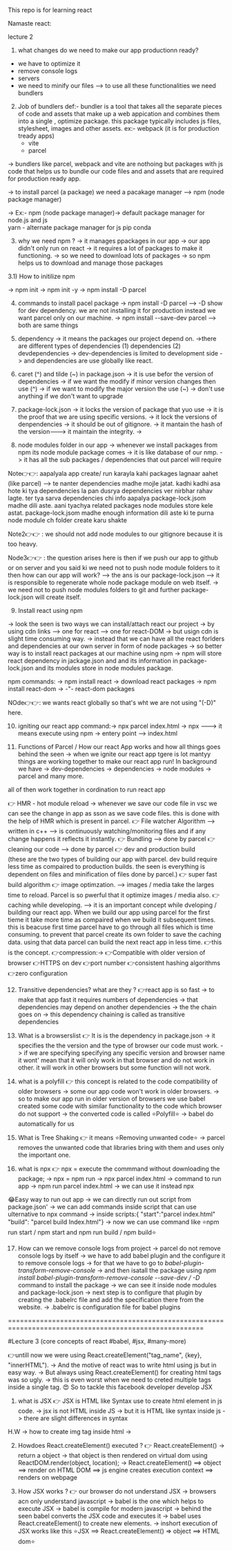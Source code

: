 This repo is for learning react 

Namaste react:

lecture 2
1) what changes do we need to make our app productionn ready?
 - we have to optimize it 
 - remove console logs
 - servers
 - we need to minify our files
--> to use all these functionalities we need bundlers

2) Job of bundlers
def:- bundler is a tool that takes all the separate pieces of code and assets that make up a web appication and combines them into a single , optimize package.
 this package typically includes js files, stylesheet, images and other assets.
ex:- webpack (it is for production tready apps)
   - vite
   - parcel

-> bundlers like parcel, webpack  and vite are nothoing but packages with js code that helps us to bundle our code files and and assets that are required for production ready app.

-> to install parcel (a package)  we need a pacakage manager --> npm (node package manager)

-> Ex:- npm (node package manager)-> default package manager for node.js and js  
        yarn - alternate package manager for js
        pip 
        conda


3) why we need npm ?
-> it manages ppackages in our app
-> our app didn't only run on react
-> it requires a lot of packages to make it functioning.
-> so we need to download lots of packages 
-> so npm helps us to download and manage those packages

3.1) How to initilize npm

-> npm init
-> npm init -y
-> npm install -D parcel

4) commands to install pacel package
-> npm install -D parcel       --> -D show for dev dependency. we are not installing it for production instead we want parcel only on our machine.
-> npm install --save-dev parcel     --> both are same things

5) dependency 
-> it means the packages our project depend on.
->there are different types of dependencies (1) dependencies (2) devdependencies
-> dev-dependencies is limited to development side 
-> and dependencies are use globally like react.

6) caret (^) and tilde (~) in package.json
-> it is use befor the version of dependencies
-> if we want the modify if minor version changes then use (^)
-> if we want to modify the major version the use          (~)
-> don't use anything if we don't want to upgrade 

7) package-lock.json
-> it locks the version of package that yuo use 
-> it is the proof that we are using specific versions. 
-> it lock the versions of denpendencies
-> it should be out of gitignore.
-> it mantain the hash of the version---> it maintain the integrity.
-> 

8) node modules folder in our app
-> whenever we install packages from npm its node module package comes
-> it is like database of our nmp.
-> it has all the sub packages / dependencies that out parcel will require


Note👉👉: 
aapalyala app create/ run karayla kahi packages lagnaar aahet (like parcel) --> te nanter dependencies madhe mojle jatat. kadhi kadhi asa hote ki tya dependencies la pan dusrya dependencies ver nirbhar rahav lagte. ter tya sarva dependencies chi info aapalya package-lock.jsom madhe dili aste. aani tyachya related packages node modules store kele astat. package-lock.jsom madhe enough information dili aste ki te purna node module ch folder create karu shakte 


Note2👉👉
: we should not add node modules to our gitignore because it is too heavy.  

Node3👉👉
: the question arises here is then if we push our app to github or on server and you said ki we need not to push node module folders to it then how can our app will work?
--> the ans is our package-lock.json --> it is responsible to regenerate whole node package module on web itself. 
-> we need not to push node modules folders to git and further package-lock.json will create itself.


9) Install react using npm

-> look the seen is two ways we can install/attach react our project 
     -> by using cdn links 
             --> one for react 
             --> one for react-DOM
-> but usign cdn is slight time consuming way. 
-> instead that we can have all the react forlders and dependencies at our own server in form of node packages
-> so better way is to install react packages at our machine using npm
-> npm will store react dependency in jackage.json
   and and its information in package-lock.json and
   its modules store in node modules package.

npm commands:
-> npm install react     -> download react packages
-> npm install react-dom -> -"-  react-dom packages

NOde👉👉:
 we wants react globally so that's wht we are not using "(-D)" here.


10) igniting our react app
command:-> npx parcel index.html
-> npx ---> it means execute using npm
-> entery point --> index.html 

11) Functions of Parcel / How our react App works and how all things goes behind the seen
-> when we ignite our react app tgere is lot mantyy things are working together to make our react app run!
In background we have
-> dev-dependencies
-> dependencies
-> node modules
-> parcel and many more.

all of then work together in cordination to run react app

👉 HMR - hot module reload -> whenever we save our code file in vsc we can see the change in app as sson as we save code files. this is done with the help of HMR which is present in parcel.
👉 File watcher Algorithm --> written in c++ --> is continuously watching/monitoring files and if any change happens it reflects it instantly.
👉 Bundling --> done by parcel
👉 cleaning our code  --> done by parcel
👉 dev and production build  
(these are the two types of building our app with parcel. dev build require less time as compaired to production builds. the seen is everything is dependent on files and minification of files done by parcel.)
👉 super fast build algorithm
👉 image optimzation. --> images / media take the larges time to reload. Parcel is so pwerful that it optimize images / media also.
👉 caching while developing. --> it is an important concept while dveloping / building our react app. When we build our app using parcel for the first tieme it take more time as compaired when we build it subsequent times. this is beacuse first time parcel have to go through all files which is time consuming. to prevent that parcel create its own folder to save the caching data. using that data parcel can build the next react app in less time. 👉this is the concept.
👉compression:->
👉Compatible with older version of browser
👉HTTPS on dev
👉port number
👉consistent hashing algorithms
👉zero configuration


12) Transitive dependencies? what are they ?
👉react app is so fast
-> to make that app fast it requires numbers of dependencies
-> that dependencies may depend on another dependencies
-> the the chain goes on 
-> this dependency chaining is called as transitive dependencies


13) What is a browserslist
👉 It is is the dependency in package.json 
-> it specifies the the version and the type of browser our code must work.
-> if we are specifying specifying any specific version and browser name it wont' mean that it will only work in that browser and do not work in other. it will work in other browsers but some function will not work.

14) what is a polyfill
👉 this concept is related to the code compatibility of older browsers
-> some our app code won't work in older browsers.
-> so to make our app run in older version of browsers we use babel created some code with similar functionality to the code which browser do not support
-> the converted code is called ⭐Polyfill⭐
-> babel do automatically for us

15) What is Tree Shaking 
👉 it means ⭐Removing unwanted code⭐
-> parcel removes the unwanted code that libraries bring with them and uses only the important one.


16) what is npx
👉 npx = execute the commmand without downloading the package;
-> npx = npm run
-> npx parcel index.html   -> command to run app
-> npm run parcel index.html -> we can use it instead npx

😂Easy way to run out app
-> we can directly run out script from package.json'
-> we can add commands inside script that can use ulternative to npx command 
-> inside scripts:{ "start":"parcel index.html"
"build": "parcel build Index.html"}
-> now we can use command like ⭐npm run start / npm start and npm run build / npm build⭐

17) How can we remove console logs from project
-> parcel do not remove console logs by itself
-> we have to add babel plugin and the configure it 
to remove console logs
-> for that we have to go to *babel-plugin-transform-remove-console*
-> and then isatall the package using *npm install babel-plugin-transform-remove-console --save-dev / -D* command to install the package
-> we can see it inside node modules and package-lock.json
-> next step is to configure that plugin by creating the .babelrc file and add the specification there from the website.
-> .babelrc is configuration file for babel plugins

=======================================================================================================

#Lecture 3
(core concepts of react #babel, #jsx, #many-more)

👉untill now we were using React.createElement("tag_name", {key}, "innerHTML").
-> And the motive of react was to write html using js but in easy way.
-> But always using React.createElement() for creating html tags was so ugly.
-> this is even worst when we need to creted multiple tags inside a single tag.
😍 So to tackle this facebook developer develop JSX

1) what is JSX
👉 JSX is HTML like Syntax use to create html element in js code.
-> jsx is not HTML inside JS
-> but it is HTML like syntax inside js
-> there are slight differences in syntax

H.W
-> how to create img tag inside html
-> 

2) Howdoes React.createElement() executed  ?
👉 React.createElement() -> return a object
-> that object is then rendered on virtual dom using ReactDOM.render(object, location);
-> React.createElement() ==> object ==> render on HTML DOM ==> js engine creates execution context ==> renders on webpage

3) How JSX works ?
👉 our browser do not understand JSX
-> browsers acn only understand javascript
-> babel is the one which helps to execute JSX
-> babel is compile for modern javascript
-> behind the seen babel converts the JSX code and executes it
-> babel uses React.createElement() to create new elements.
-> inshort execution of JSX works like this
⭐JSX ==> React.createElement() => object ==> HTML dom⭐ 



